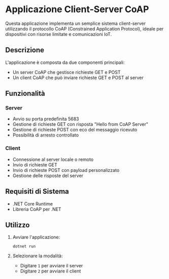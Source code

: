# Applicazione Client-Server CoAP

Questa applicazione implementa un semplice sistema client-server utilizzando il protocollo CoAP (Constrained Application Protocol), ideale per dispositivi con risorse limitate e comunicazioni IoT.

## Descrizione

L'applicazione è composta da due componenti principali:
- Un server CoAP che gestisce richieste GET e POST
- Un client CoAP che può inviare richieste GET e POST al server

## Funzionalità

### Server
- Avvio su porta predefinita 5683
- Gestione di richieste GET con risposta "Hello from CoAP Server"
- Gestione di richieste POST con eco del messaggio ricevuto
- Possibilità di arresto controllato

### Client
- Connessione al server locale o remoto
- Invio di richieste GET
- Invio di richieste POST con payload personalizzato
- Gestione delle risposte del server

## Requisiti di Sistema
- .NET Core Runtime
- Libreria CoAP per .NET

## Utilizzo

1. Avviare l'applicazione:
   ```
   dotnet run
   ```

2. Selezionare la modalità:
   - Digitare `1` per avviare il server
   - Digitare `2` per avviare il client
